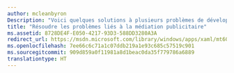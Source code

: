 ```yaml
---
author: mcleanbyron
Description: "Voici quelques solutions à plusieurs problèmes de développement courants liés à la médiation publicitaire."
title: "Résoudre les problèmes liés à la médiation publicitaire"
ms.assetid: 8728DE4F-E050-4217-93D3-588DD3280A3A
redirect_url: https://msdn.microsoft.com/library/windows/apps/xaml/mt605189.aspx
ms.openlocfilehash: 7ee66c6c71a1c07ddb219a1e93c685c57519c901
ms.sourcegitcommit: 909d859a0f11981a8d1beac0da35f779786a6889
translationtype: HT
---
```

